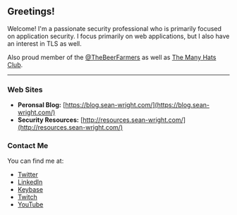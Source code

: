 <div class="fstPage">

## Greetings!

Welcome! I'm a passionate security professional who is primarily focused on application security. I focus primarily on web applications, but I also have an interest in TLS as well.

Also proud member of the [@TheBeerFarmers](http://thebeerfarmers.org/) as well as [The Many Hats Club](https://themanyhats.club/).
***
### Web Sites

* **Peronsal Blog:** [https://blog.sean-wright.com/](https://blog.sean-wright.com/)
* **Security Resources:** [http://resources.sean-wright.com/](http://resources.sean-wright.com/)

### Contact Me

You can find me at:

* [Twitter](https://twitter.com/SeanWrightSec)
* [LinkedIn](https://www.linkedin.com/in/seanwright01/)
* [Keybase](https://keybase.io/sean_wright)
* [Twitch](https://www.twitch.tv/seanwrightsec)
* [YouTube](https://www.youtube.com/channel/UC79ThesxTbp9QRX45kMpoLA)

</div>

